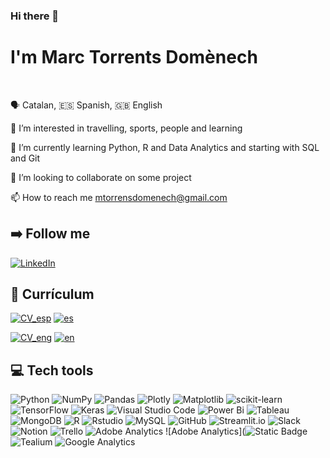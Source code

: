 <!--
**MarcTorrentss/MarcTorrentss** is a ✨ _special_ ✨ repository because its `README.md` (this file) appears on your GitHub profile.
-->

### Hi there 👋

# I'm Marc Torrents Domènech
<br>

🗣️ Catalan, :es: Spanish, :uk: English

👀 I’m interested in travelling, sports, people and learning

🌱 I’m currently learning Python, R and Data Analytics and starting with SQL and Git

💞️ I’m looking to collaborate on some project

📫 How to reach me mtorrensdomenech@gmail.com

## :arrow_right: Follow me
[![LinkedIn](https://img.shields.io/badge/LinkedIn-%230077B5.svg?logo=linkedin&logoColor=white)](https://www.linkedin.com/in/mtorrents/)

## 📓 Currículum
[![CV_esp](https://img.shields.io/badge/streamlit-FF4B4B?style=flat&logo=streamlit&logoColor=white)](https://marctorrentss-cves.streamlit.app/)
[![es](https://img.shields.io/badge/-esp-lightgrey)](https://marctorrentss-cves.streamlit.app/)

[![CV_eng](https://img.shields.io/badge/streamlit-FF4B4B?style=flat&logo=streamlit&logoColor=white)](https://marctorrentss-cven.streamlit.app/)
[![en](https://img.shields.io/badge/-eng-lightgrey)](https://marctorrentss-cven.streamlit.app/)

## :computer: Tech tools
![Python](https://img.shields.io/badge/python-ffdd54?style=for-the-badge&logo=python&logoColor=3670A0)
![NumPy](https://img.shields.io/badge/numpy-%23013243.svg?style=for-the-badge&logo=numpy&logoColor=white) 
![Pandas](https://img.shields.io/badge/pandas-%23150458.svg?style=for-the-badge&logo=pandas&logoColor=white) 
![Plotly](https://img.shields.io/badge/Plotly-%233F4F75.svg?style=for-the-badge&logo=plotly&logoColor=white) 
![Matplotlib](https://img.shields.io/badge/Matplotlib-%233670A0.svg?style=for-the-badge&logo=Matplotlib&logoColor=black) 
![scikit-learn](https://img.shields.io/badge/scikit--learn-%23F7931E.svg?style=for-the-badge&logo=scikit-learn&logoColor=white) 
![TensorFlow](https://img.shields.io/badge/TensorFlow-%23FF6F00.svg?style=for-the-badge&logo=TensorFlow&logoColor=white) 
![Keras](https://img.shields.io/badge/Keras-%23D00000.svg?style=for-the-badge&logo=Keras&logoColor=white)
![Visual Studio Code](https://img.shields.io/badge/Visual%20Studio%20Code-0078d7.svg?style=for-the-badge&logo=visual-studio-code&logoColor=white)
![Power Bi](https://img.shields.io/badge/power_bi-F2C811?style=for-the-badge&logo=powerbi&logoColor=black)
![Tableau](https://img.shields.io/badge/Tableau-E97627?style=for-the-badge&logo=Tableau&logoColor=white)
![MongoDB](https://img.shields.io/badge/MongoDB-%234ea94b.svg?style=for-the-badge&logo=mongodb&logoColor=white)
![R](https://img.shields.io/badge/R-276DC3?style=for-the-badge&logo=r&logoColor=white)
![Rstudio](https://img.shields.io/badge/Rstudio-3670A0?style=for-the-badge&logo=rstudio)
![MySQL](https://img.shields.io/badge/mysql-%2300f.svg?style=for-the-badge&logo=mysql&logoColor=white) 
![GitHub](https://img.shields.io/badge/github-%23121011.svg?style=for-the-badge&logo=github&logoColor=white)
![Streamlit.io](https://img.shields.io/badge/streamlit-FF4B4B?style=for-the-badge&logo=streamlit&logoColor=white)
![Slack](https://img.shields.io/badge/Slack-4A154B?style=for-the-badge&logo=slack&logoColor=white)
![Notion](https://img.shields.io/badge/Notion-000000?style=for-the-badge&logo=notion&logoColor=white)
![Trello](https://img.shields.io/badge/Trello-0052CC?style=for-the-badge&logo=trello&logoColor=white)
![Adobe Analytics](https://img.shields.io/badge/Trello-0052CC?style=for-the-badge&logo=trello&logoColor=white)
![Adobe Analytics](![Static Badge](https://img.shields.io/badge/Adobe%20Analytics?style=flat)
![Tealium](https://img.shields.io/badge/Trello-0052CC?style=for-the-badge&logo=trello&logoColor=white)
![Google Analytics](https://img.shields.io/badge/Trello-0052CC?style=for-the-badge&logo=trello&logoColor=white)
